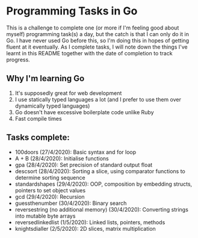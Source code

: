 # Programming Tasks in Go

This is a challenge to complete one (or more if I'm feeling good about myself) programming task(s) a day, but the catch is that I can only do it in Go.
I have never used Go before this, so I'm doing this in hopes of getting fluent at it eventually. As I complete tasks, I will note down the things I've learnt in this README together with the date of completion to track progress.

## Why I'm learning Go
1. It's supposedly great for web development
2. I use statically typed languages a lot (and I prefer to use them over dynamically typed languages)
3. Go doesn't have excessive boilerplate code unlike Ruby
4. Fast compile times

## Tasks complete:
- 100doors (27/4/2020): Basic syntax and for loop
- A + B (28/4/2020): Initialise functions
- gpa (28/4/2020): Set precision of standard output float
- descsort (28/4/2020): Sorting a slice, using comparator functions to determine sorting sequence
- standardshapes (29/4/2020): OOP, composition by embedding structs, pointers to set object values
- gcd (29/4/2020): Recursion
- guessthenumber (30/4/2020): Binary search
- reversestring (no additional memory) (30/4/2020): Converting strings into mutable byte arrays
- reversedlinkedlist (1/5/2020): Linked lists, pointers, methods
- knightsdialler (2/5/2020): 2D slices, matrix multiplication
